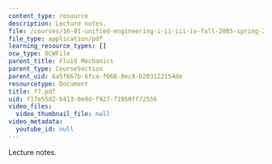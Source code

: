 ```yaml
---
content_type: resource
description: Lecture notes.
file: /courses/16-01-unified-engineering-i-ii-iii-iv-fall-2005-spring-2006/f17e55d2b4130e9df927f1950ff72556_f7.pdf
file_type: application/pdf
learning_resource_types: []
ocw_type: OCWFile
parent_title: Fluid Mechanics
parent_type: CourseSection
parent_uid: 6a5f667b-6fca-f068-0ec8-b203122154de
resourcetype: Document
title: f7.pdf
uid: f17e55d2-b413-0e9d-f927-f1950ff72556
video_files:
  video_thumbnail_file: null
video_metadata:
  youtube_id: null
---
```

Lecture notes.